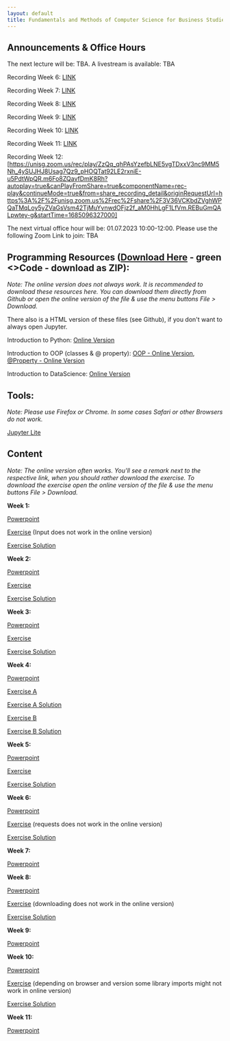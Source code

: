 ```yaml
---
layout: default
title: Fundamentals and Methods of Computer Science for Business Studies - Exercises, Group 2
---
```


## Announcements & Office Hours

The next lecture will be: TBA. A livestream is available: TBA

Recording Week 6: [LINK](https://unisg.zoom.us/rec/share/OwAhesFpj_FYhHN_sUJBuwFRbE4tzWSspJvFd3ro5HCwJGSESPBMocwbjpns0gQ.wEAzBwPoYyHu5F9c)

Recording Week 7: [LINK](https://unisg.zoom.us/rec/share/4K7mrNgRKCkSB28WGCaDD0UH5ecxMZvfVuOuwpQ-l-M-XIFKgYvfvKf7Y3UxEun2.23hykicQ3iKZza5y)

Recording Week 8: [LINK](https://unisg.zoom.us/rec/share/bP5_kmcdFHgtUOjmjAsE6fBbnrQCiKKcqOh-7G_06qjYyfsa1iCdqE55aRngLWH_.MvA8TlV6492mMhOL)

Recording Week 9: [LINK](https://unisg.zoom.us/rec/share/P-tQiGwBWmJbhvlmumkSiOpdNF4Vv2gvo21Y9Yj4N1-SW4nKtQM7GFX9HTu0T1JT.DECcHNa7fmy4XM2l)

Recording Week 10: [LINK](https://unisg.zoom.us/rec/share/WilnDX6l1_c93nZy5WyR4ARvuByZBJ-NgaMWawjqNjiE4yh1huWJvOE8Ap_5Guso.h4jNvEuLQPjlVz72)

Recording Week 11: [LINK](https://unisg.zoom.us/rec/share/db00sagoZZPSKspc--yqstS3DoOnocwz5DctZ1hJHm5f497eKZSs01YS9UD8-dNX.bkc-e5j2jR97_3Pm)

Recording Week 12: [https://unisg.zoom.us/rec/play/ZzQq_qhPAsYzefbLNE5vgTDxxV3nc9MM5Nh_4ySUJHJ8Usag7Qz9_pHOQTat92LE2rxniE-u5PdtWpQR.m6Fo8ZQavfDmK8Rh?autoplay=true&canPlayFromShare=true&componentName=rec-play&continueMode=true&from=share_recording_detail&originRequestUrl=https%3A%2F%2Funisg.zoom.us%2Frec%2Fshare%2F3V36VCKbdZVghWPQaTMqLoy5yZVaGsVsm42TjMuYvnwdOFjz2f_aM0HhLgF1LfVm.REBuGmQALpwtey-g&startTime=1685096327000]

The next virtual office hour will be: 01.07.2023 10:00-12:00. Please use the following Zoom Link to join: TBA


## Programming Resources ([Download Here](https://github.com/DomBBB/dombbb.github.io/) - green <>Code - download as ZIP):

_Note: The online version does not always work. It is recommended to download these resources here. You can download them directly from Github or open the online version of the file & use the menu buttons File > Download._

There also is a HTML version of these files (see Github), if you don't want to always open Jupyter.

Introduction to Python: [Online Version](https://dombbb.github.io/cs-fs23/lab?path=repetition%2FGMI+2022+-+Introduction+to+Python.ipynb)

Introduction to OOP (classes & @ property): [OOP - Online Version](https://dombbb.github.io/cs-fs23/lab?path=repetition%2Foop.ipynb), [@Property - Online Version](https://dombbb.github.io/cs-fs23/lab?path=repetition%2F%40property.ipynb)

Introduction to DataScience: [Online Version](https://dombbb.github.io/cs-fs23/lab?path=repetition%2FGMI+2022+-+Data+Science.ipynb)
    

## Tools:

_Note: Please use Firefox or Chrome. In some cases Safari or other Browsers do not work._

[Jupyter Lite](https://dombbb.github.io/cs-fs23)


## Content

_Note: The online version often works. You'll see a remark next to the respective link, when you should rather download the exercise. To download the exercise open the online version of the file & use the menu buttons File > Download._

**Week 1:**

[Powerpoint](https://view.officeapps.live.com/op/view.aspx?src=https://dombbb.github.io/presentation/Presentation_W1.pptx)

[Exercise](https://dombbb.github.io/cs-fs23/lab?path=weekly%2FWeek1.ipynb) (Input does not work in the online version)

[Exercise Solution](https://dombbb.github.io/cs-fs23/lab?path=weekly%2FWeek1_Solution.ipynb)

**Week 2:**

[Powerpoint](https://view.officeapps.live.com/op/view.aspx?src=https://dombbb.github.io/presentation/Presentation_W2.pptx)

[Exercise](https://dombbb.github.io/cs-fs23/lab?path=weekly%2FWeek2.ipynb)

[Exercise Solution](https://dombbb.github.io/cs-fs23/lab?path=weekly%2FWeek2_Solution.ipynb)

**Week 3:**

[Powerpoint](https://view.officeapps.live.com/op/view.aspx?src=https://dombbb.github.io/presentation/Presentation_W3.pptx)

[Exercise](https://dombbb.github.io/cs-fs23/lab?path=weekly%2FWeek3.ipynb)

[Exercise Solution](https://dombbb.github.io/cs-fs23/lab?path=weekly%2FWeek3_Solution.ipynb)

**Week 4:**

[Powerpoint](https://view.officeapps.live.com/op/view.aspx?src=https://dombbb.github.io/presentation/Presentation_W4.pptx)

[Exercise A](https://dombbb.github.io/cs-fs23/lab?path=weekly%2FWeek4a.ipynb)

[Exercise A Solution](https://dombbb.github.io/cs-fs23/lab?path=weekly%2FWeek4a_Solution.ipynb)

[Exercise B](https://dombbb.github.io/cs-fs23/lab?path=weekly%2FWeek4b.ipynb)

[Exercise B Solution](https://dombbb.github.io/cs-fs23/lab?path=weekly%2FWeek4b_Solution.ipynb)

**Week 5:**

[Powerpoint](https://view.officeapps.live.com/op/view.aspx?src=https://dombbb.github.io/presentation/Presentation_W5.pptx)

[Exercise](https://dombbb.github.io/cs-fs23/lab?path=weekly%2FWeek5.ipynb)

[Exercise Solution](https://dombbb.github.io/cs-fs23/lab?path=weekly%2FWeek5_Solution.ipynb)

**Week 6:**

[Powerpoint](https://view.officeapps.live.com/op/view.aspx?src=https://dombbb.github.io/presentation/Presentation_W6.pptx)

[Exercise](https://dombbb.github.io/cs-fs23/lab?path=weekly%2FWeek6.ipynb) (requests does not work in the online version)

[Exercise Solution](https://dombbb.github.io/cs-fs23/lab?path=weekly%2FWeek6_Solution.ipynb)

**Week 7:**

[Powerpoint](https://view.officeapps.live.com/op/view.aspx?src=https://dombbb.github.io/presentation/Presentation_W7.pptx)

**Week 8:**

[Powerpoint](https://view.officeapps.live.com/op/view.aspx?src=https://dombbb.github.io/presentation/Presentation_W8.pptx)

[Exercise](https://dombbb.github.io/cs-fs23/lab?path=weekly%2FWeek8.ipynb) (downloading does not work in the online version)

[Exercise Solution](https://dombbb.github.io/cs-fs23/lab?path=weekly%2FWeek8_Solution.ipynb)

**Week 9:**

[Powerpoint](https://view.officeapps.live.com/op/view.aspx?src=https://dombbb.github.io/presentation/Presentation_W9.pptx)

**Week 10:**

[Powerpoint](https://view.officeapps.live.com/op/view.aspx?src=https://dombbb.github.io/presentation/Presentation_W10.pptx)

[Exercise](https://dombbb.github.io/cs-fs23/lab?path=weekly%2FWeek10.ipynb) (depending on browser and version some library imports might not work in online version)

[Exercise Solution](https://dombbb.github.io/cs-fs23/lab?path=weekly%2FWeek10_Solution.ipynb)

**Week 11:**

[Powerpoint](https://view.officeapps.live.com/op/view.aspx?src=https://dombbb.github.io/presentation/Presentation_W11.pptx)
